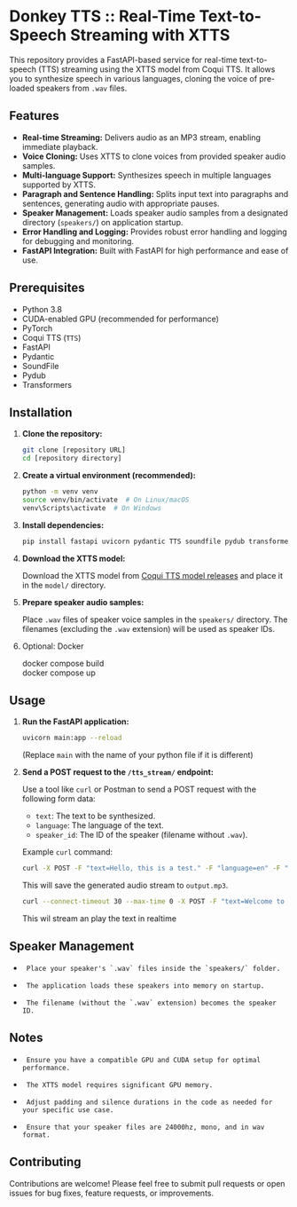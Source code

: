 # Donkey TTS :: Real-Time Text-to-Speech Streaming with XTTS

This repository provides a FastAPI-based service for real-time text-to-speech (TTS) streaming using the XTTS model from Coqui TTS. It allows you to synthesize speech in various languages, cloning the voice of pre-loaded speakers from `.wav` files.

## Features

-   **Real-time Streaming:** Delivers audio as an MP3 stream, enabling immediate playback.
-   **Voice Cloning:** Uses XTTS to clone voices from provided speaker audio samples.
-   **Multi-language Support:** Synthesizes speech in multiple languages supported by XTTS.
-   **Paragraph and Sentence Handling:** Splits input text into paragraphs and sentences, generating audio with appropriate pauses.
-   **Speaker Management:** Loads speaker audio samples from a designated directory (`speakers/`) on application startup.
-   **Error Handling and Logging:** Provides robust error handling and logging for debugging and monitoring.
-   **FastAPI Integration:** Built with FastAPI for high performance and ease of use.

## Prerequisites

-   Python 3.8
-   CUDA-enabled GPU (recommended for performance)
-   PyTorch
-   Coqui TTS (`TTS`)
-   FastAPI
-   Pydantic
-   SoundFile
-   Pydub
-   Transformers

## Installation

1.  **Clone the repository:**

    ```bash
    git clone [repository URL]
    cd [repository directory]
    ```

2.  **Create a virtual environment (recommended):**

    ```bash
    python -m venv venv
    source venv/bin/activate  # On Linux/macOS
    venv\Scripts\activate  # On Windows
    ```

3.  **Install dependencies:**

    ```bash
    pip install fastapi uvicorn pydantic TTS soundfile pydub transformers torch
    ```

4.  **Download the XTTS model:**

    Download the XTTS model from [Coqui TTS model releases](https://huggingface.co/coqui/XTTS-v2/tree/main) and place it in the `model/` directory.

5.  **Prepare speaker audio samples:**

    Place `.wav` files of speaker voice samples in the `speakers/` directory. The filenames (excluding the `.wav` extension) will be used as speaker IDs.

6.  Optional: Docker

    docker compose build<br>
    docker compose up

## Usage

1.  **Run the FastAPI application:**

    ```bash
    uvicorn main:app --reload
    ```

    (Replace `main` with the name of your python file if it is different)

2.  **Send a POST request to the `/tts_stream/` endpoint:**

    Use a tool like `curl` or Postman to send a POST request with the following form data:

    -   `text`: The text to be synthesized.
    -   `language`: The language of the text.
    -   `speaker_id`: The ID of the speaker (filename without `.wav`).

    Example `curl` command:

    ```bash
    curl -X POST -F "text=Hello, this is a test." -F "language=en" -F "speaker_id=yvonta" http://127.0.0.1:8979/tts_stream/ > output.mp3
    ```

    This will save the generated audio stream to `output.mp3`.

    ```bash
    curl --connect-timeout 30 --max-time 0 -X POST -F "text=Welcome to Donkey TTS!" -F "language=en" -F "speaker_id=yvonta" http://127.0.0.1:8979/tts_stream/ | mpg123 -q -
    ```

    This wil stream an play the text in realtime


## Speaker Management

-      Place your speaker's `.wav` files inside the `speakers/` folder.
-      The application loads these speakers into memory on startup.
-      The filename (without the `.wav` extension) becomes the speaker ID.

## Notes

-      Ensure you have a compatible GPU and CUDA setup for optimal performance.
-      The XTTS model requires significant GPU memory.
-      Adjust padding and silence durations in the code as needed for your specific use case.
-      Ensure that your speaker files are 24000hz, mono, and in wav format.

## Contributing

Contributions are welcome! Please feel free to submit pull requests or open issues for bug fixes, feature requests, or improvements.
